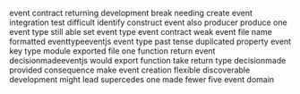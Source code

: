 event contract returning development break needing create event integration test difficult identify construct event also producer produce one event type still able set event type event contract weak event file name formatted eventtypeeventjs event type past tense duplicated property event key type module exported file one function return event decisionmadeeventjs would export function take return type decisionmade provided consequence make event creation flexible discoverable development might lead supercedes one made fewer five event domain